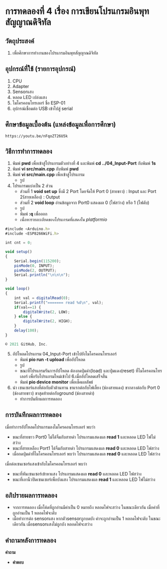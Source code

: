 #  การทดลองที่ 4 เรื่อง การเขียนโปรแกรมอินพุทสัญญาณดิจิทัล

##  วัตถุประสงค์
   1. เพื่อศึกษาการทำงานของโปรแกรมอินพุทสัญญาณดิจิทัล
   
##  อุปกรณ์ที่ใช้ (รายการอุปกรณ์)
   1. CPU
   2. Adapter
   3. Sensorแสง
   4. หลอด LED เปล่งแสง
   5. ไมโครคอนโทรเลอร์ ชื่อ ESP-01
   6. อุปกรณ์เชื่อมต่อ USB เข้าไปสู่ serial

##  ศึกษาข้อมูลเบื้องต้น (แหล่งข้อมูลเพื่อการศึกษา)
    https://youtu.be/nFqoZT26U5k

##  วิธีการทำการทดลอง
   1. พิมพ์ **pwd** เพื่อเข้าสู่โปรแกรมตัวอย่างที่ 4 และพิมพ์ **cd ../04_Input-Port** กับพิมพ์ **1s**
   2. พิมพ์ **vi src/main.cpp** กับพิมพ์ **pwd**
   3. พิมพ์ **vi src/main.cpp** เพื่อเข้าสู่โปรแกรม
      - รูป
   4. โปรแกรมแบ่งเป็น 2 ส่วน
      - ส่วนที่ 1 **void set up** ซึ่งมี 2 Port โดยจัดให้ Port 0 (สายขาว) : Input และ Port 2(สายเหลือง) : Output
      - ส่วนที่ 2 **void loop** อ่านข้อมูลจาก Port0 แสดงผล 0 (ไฟสว่าง) หรือ 1 (ไฟดับ)
      - รูป
      - พิมพ์ **:q** เพื่อออก
	   - *เนื้อหารายละเอียดของโปรแกรมที่แสดงใน platformio*
```javascript
#include <Arduino.h>
#include <ESP8266WiFi.h>

int cnt = 0;

void setup()
{
	Serial.begin(115200);
	pinMode(0, INPUT);
	pinMode(2, OUTPUT);
	Serial.println("\n\n\n");
}

void loop()
{
	int val = digitalRead(0);
	Serial.printf("======= read %d\n", val);
	if(val==1) {
		digitalWrite(2, LOW);
	} else {
		digitalWrite(2, HIGH);
	}
	delay(100);
}

© 2021 GitHub, Inc.
```
   5. อัปโหลดโปรแกรม 04_Input-Port เข้าไปยังไมโครคอนโทรเลอร์
      - พิมพ์ **pio run -t upload** เพื่ออัปโหลด
      - รูป
      - ขณะที่โปรแกรมรันการอัปโหลด ต้องกดปุ่มดำ(load)  และปุ่มแดง(reset) ที่ไมโครคอนโทรเลอร์ เพื่อรับโปรแกรมใหม่เข้าไป
   6.เมื่ออัปโหลดเสร็จสิ้น 
      - พิมพ์ **pio device monitor** เพื่อเช็คผลลัพธ์
   7. นำ เซนเซอร์แสงที่ต่อกับตัวต้านทาน ขาแรกต่อกับไฟเลี้ยง (ช่องสายแดง) ขากลางต่อกับ Port 0 (ช่องสายขาว) ขาสุดท้ายต่อกับground (ช่องสายดำ)
      - ทำการบันทึกผลการทดลอง

##  การบันทึกผลการทดลอง
เมื่อทำการอัปโหลดโปรแกรมลงไมโครคอนโทรเลอร์ พบว่า 
   * ขณะที่สายขาว Port0 ไม่ได้จิ้มกับสายดำ โปรแกรมแสดงผล **read 1** และหลอด LED ไฟไม่สว่าง 
   * ขณะที่สายเหลือง Port1 ได้จิ้มกับสายดำ โปรแกรมแสดงผล **read 0** และหลอด LED ไฟสว่าง
   * เมื่อกดปุ่มดำที่ไมโครคอนโทรเลอร์ พบว่า โปรแกรมแสดงผล **read 0** และหลอด LED ไฟสว่าง

เมื่อต่อเซนเซอร์แสงเข้ากับไมโครคอนโทรเลอร์ พบว่า
   * ขณะที่หันเซนเซอร์เข้าหาแสง โปรแกรมแสดงผล **read 0** และหลอด LED ไฟสว่าง
   * ขณะที่เอานิ้วปิดเซนเซอร์เพื่อบังแสง โปรแกรมแสดงผล **read 1** และหลอด LED ไฟไม่สว่าง 
   
##  อภิปรายผลการทดลอง
   * จากการทดลอง เมื่อโค้ดที่ถูกอ่านมีค่าเป็น 0 หมายถึง หลอดไฟจะสว่าง ในขณะเดียวกัน เมื่อค่าที่ถูกอ่านเป็น 1 หลอดไฟจะดับ
   * เมื่อทำการต่อ sensorแสง หากตัวsensorถูกบดบัง ค่าจะถูกอ่านเป็น 1 หลอดไฟจะดับ ในขณะเดียวกัน เมื่อsensorแสงไม่ถูกบัง หลอดไฟจะสว่าง

##  คำถามหลังการทดลอง
**คำถาม**   
* **คำตอบ**
